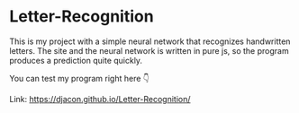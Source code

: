 # Letter-Recognition

This is my project with a simple neural network that recognizes handwritten letters. The site and the neural network is written in pure js, so the program produces a prediction quite quickly.

You can test my program right here 👇

Link: https://djacon.github.io/Letter-Recognition/
